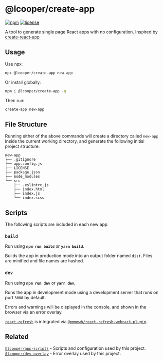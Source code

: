 # @lcooper/create-app

[![npm][npm-badge]][npm-link]
[![license][license-badge]][license-link]

A tool to generate single page React apps with no configuration. Inspired by [create-react-app](https://github.com/facebookincubator/create-react-app)

## Usage

Use npx:

```bash
npx @lcooper/create-app new-app
```

Or install globally:

```bash
npm i @lcooper/create-app -g
```

Then run:

```bash
create-app new-app
```

## File Structure

Running either of the above commands will create a directory called `new-app` inside the current working directory, and generate the following initial project structure:

```
new-app
├── .gitignore
├── app.config.js
├── LICENSE
├── package.json
├── node_modules
└── src
    ├── .eslintrc.js
    ├── index.html
    ├── index.js
    └── index.scss
```

## Scripts

The following scripts are included in each new app:

### `build`

Run using **`npm run build`** or **`yarn build`**.

Builds the app in production mode into an output folder named `dist`. Files are minified and file names are hashed.

### `dev`

Run using **`npm run dev`** or **`yarn dev`**.

Runs the app in development mode using a development server that runs on port `3000` by default. 

Errors and warnings will be displayed in the console, and shown in the browser via an error overlay.

[`react-refresh`](https://www.npmjs.com/package/react-refresh) is integrated via [`@pmmmwh/react-refresh-webpack-plugin`](https://www.npmjs.com/package/@pmmmwh/react-refresh-webpack-plugin).

## Related

[`@lcooper/app-scripts`](https://www.npmjs.com/package/@lcooper/app-scripts) - Scripts and configuration used by this project.\
[`@lcooper/dev-overlay`](https://www.npmjs.com/package/@lcooper/dev-overlay) - Error overlay used by this project.

[npm-link]: https://www.npmjs.com/package/@lcooper/create-app
[npm-badge]: https://img.shields.io/npm/v/@lcooper/create-app?logo=npm&style=for-the-badge
[license-link]: LICENSE
[license-badge]: https://img.shields.io/npm/l/@lcooper/create-app?color=brightgreen&style=for-the-badge